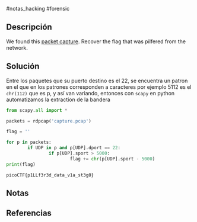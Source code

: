 #notas_hacking #forensic
## Descripción
We found this [packet capture](https://jupiter.challenges.picoctf.org/static/b506393b6f9d53b94011df000c534759/capture.pcap). Recover the flag that was pilfered from the network.
## Solución
Entre los paquetes que su puerto destino es el 22, se encuentra un patron en el que en los patrones corresponden a caracteres por ejemplo 5112 es el `chr(112)` que es p, y así van variando, entonces con `scapy` en python automatizamos la extraction de la bandera 
```python
from scapy.all import *

packets = rdpcap('capture.pcap')

flag = ''

for p in packets:
        if UDP in p and p[UDP].dport == 22:
                if p[UDP].sport > 5000:
                        flag += chr(p[UDP].sport - 5000)
print(flag)

```
`picoCTF{p1LLf3r3d_data_v1a_st3g0}`
## Notas

## Referencias
